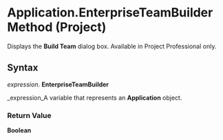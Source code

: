
# Application.EnterpriseTeamBuilder Method (Project)

Displays the  **Build Team** dialog box. Available in Project Professional only.


## Syntax

 _expression_. **EnterpriseTeamBuilder**

 _expression_A variable that represents an  **Application** object.


### Return Value

 **Boolean**

